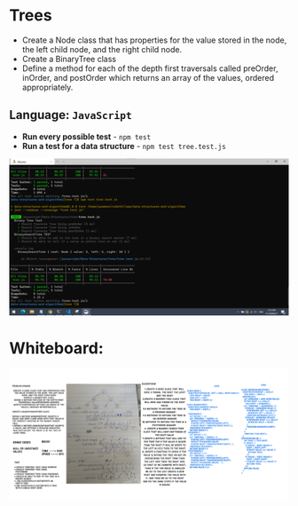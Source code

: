 # Trees

- Create a Node class that has properties for the value stored in the node, the left child node, and the right child node.
- Create a BinaryTree class
- Define a method for each of the depth first traversals called preOrder, inOrder, and postOrder which returns an array of the values, ordered appropriately.

## Language: `JavaScript`

- **Run every possible test** - `npm test`
- **Run a test for a data structure** - `npm test tree.test.js `

![test](images/CodeChallenge15TEST.png)

# Whiteboard:

![WhiteBoard](images/CodeChallenge15.png)
